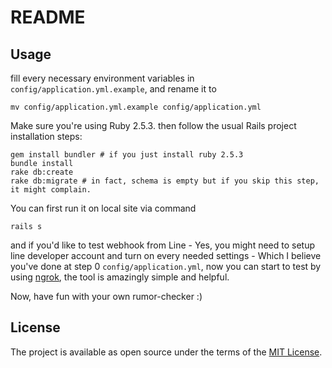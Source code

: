 # README

## Usage

fill every necessary environment variables in `config/application.yml.example`, and rename it to

```
mv config/application.yml.example config/application.yml
```

Make sure you're using Ruby 2.5.3.
then follow the usual Rails project installation steps:

```
gem install bundler # if you just install ruby 2.5.3
bundle install
rake db:create
rake db:migrate # in fact, schema is empty but if you skip this step, it might complain.
```

You can first run it on local site via command

```
rails s
```

and if you'd like to test webhook from Line - Yes, you might need to setup line developer account and turn on every needed settings - Which I believe you've done at step 0 `config/application.yml`, now you can start to test by using [ngrok](https://ngrok.com/), the tool is amazingly simple and helpful.

Now, have fun with your own rumor-checker :)


## License

The project is available as open source under the terms of the [MIT License](https://opensource.org/licenses/MIT).
